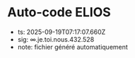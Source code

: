 # Auto-code ELIOS
- ts: 2025-09-19T07:17:07.660Z
- sig: ∞.je.toi.nous.432.528
- note: fichier généré automatiquement